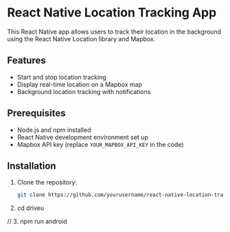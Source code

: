 # React Native Location Tracking App

This React Native app allows users to track their location in the background using the React Native Location library and Mapbox.

## Features

- Start and stop location tracking
- Display real-time location on a Mapbox map
- Background location tracking with notifications

## Prerequisites

- Node.js and npm installed
- React Native development environment set up
- Mapbox API key (replace `YOUR_MAPBOX_API_KEY` in the code)

## Installation

1. Clone the repository:

   ```bash
   git clone https://github.com/yourusername/react-native-location-tracking-app.git

2. cd driveu

//
3. npm run android 

